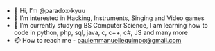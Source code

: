 - 👋 Hi, I’m @paradox-kyuu
- 👀 I’m interested in Hacking, Instruments, Singing and Video games
- 🌱 I’m currently studying BS Computer Science, I am learning how to code in python, php, sql, java, c, c++, c#, JS and many more
- 📫 How to reach me - paulemmanuellequimpo@gmail.com

<!---
--->
